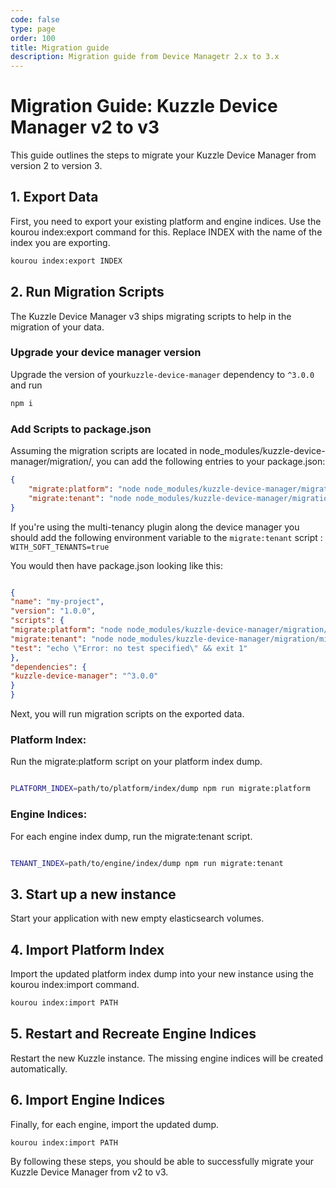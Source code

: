 ```yaml
---
code: false
type: page
order: 100
title: Migration guide
description: Migration guide from Device Managetr 2.x to 3.x
---
```


# Migration Guide: Kuzzle Device Manager v2 to v3

This guide outlines the steps to migrate your Kuzzle Device Manager from version 2 to version 3.

## 1. Export Data

First, you need to export your existing platform and engine indices. Use the kourou index:export command for this. Replace INDEX with the name of the index you are exporting.

```Bash
kourou index:export INDEX
```

## 2. Run Migration Scripts

The Kuzzle Device Manager v3 ships migrating scripts to help in the migration of your data.

### Upgrade your device manager version

Upgrade the version of your`kuzzle-device-manager` dependency to `^3.0.0` and run 

``` bash
npm i
```


### Add Scripts to package.json

Assuming the migration scripts are located in node_modules/kuzzle-device-manager/migration/, you can add the following entries to your package.json:

```JSON
{
    "migrate:platform": "node node_modules/kuzzle-device-manager/migration/migration_platform_index.js",
    "migrate:tenant": "node node_modules/kuzzle-device-manager/migration/migration_tenant_index.js"
}
```
If you're using the multi-tenancy plugin along the device manager you should add the following environment variable to the `migrate:tenant` script : `WITH_SOFT_TENANTS=true`

You would then have package.json looking like this:

``` JSON

{
"name": "my-project",
"version": "1.0.0",
"scripts": {
"migrate:platform": "node node_modules/kuzzle-device-manager/migration/migration_platform_index.js",
"migrate:tenant": "node node_modules/kuzzle-device-manager/migration/migration_tenant_index.js",
"test": "echo \"Error: no test specified\" && exit 1"
},
"dependencies": {
"kuzzle-device-manager": "^3.0.0"
}
}
```

Next, you will run migration scripts on the exported data.

### Platform Index:

Run the migrate:platform script on your platform index dump.

``` bash

PLATFORM_INDEX=path/to/platform/index/dump npm run migrate:platform
```

### Engine Indices:

For each engine index dump, run the migrate:tenant script.

```bash

TENANT_INDEX=path/to/engine/index/dump npm run migrate:tenant
```

## 3. Start up a new instance

Start your application with new empty elasticsearch volumes.

## 4. Import Platform Index

Import the updated platform index dump into your new instance using the kourou index:import command.

```bash
kourou index:import PATH
```

## 5. Restart and Recreate Engine Indices

Restart the new Kuzzle instance. The missing engine indices will be created automatically.

## 6. Import Engine Indices

Finally, for each engine, import the updated dump.

```bash
kourou index:import PATH
```

By following these steps, you should be able to successfully migrate your Kuzzle Device Manager from v2 to v3.
